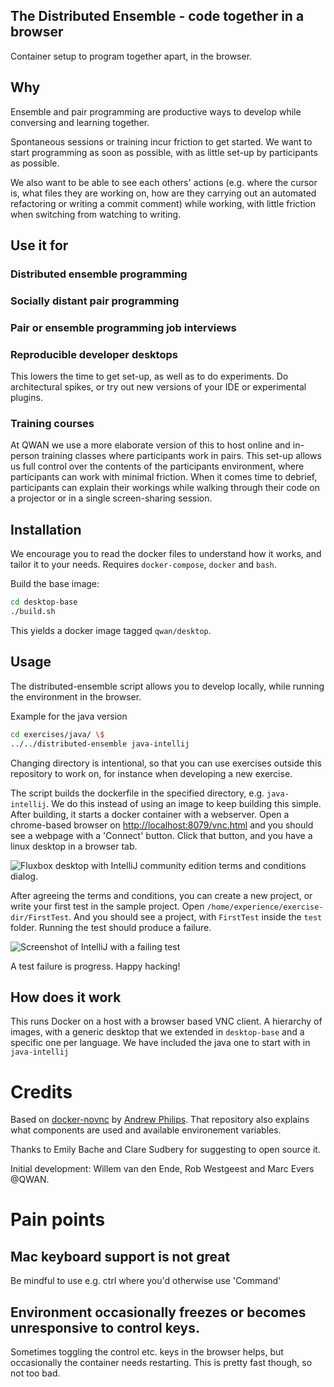 ## The Distributed Ensemble - code together in a browser

Container setup to program together apart, in the browser.

## Why

Ensemble and pair programming are productive ways to develop while
conversing and learning together.

Spontaneous sessions or training incur friction to get started. We want
to start programming as soon as possible, with as little set-up by
participants as possible.

We also want to be able to see each others' actions (e.g. where the cursor is, what files they are working on, how are they carrying out an automated refactoring or writing a commit comment) while working, with little friction when switching from watching to writing.

## Use it for

### Distributed ensemble programming

### Socially distant pair programming

### Pair or ensemble programming job interviews

### Reproducible developer desktops 

This lowers the time to get set-up, as well as to do experiments. Do architectural spikes, or try out new versions of your IDE or experimental plugins.

### Training courses

At QWAN we use a more elaborate version of this to host online and
in-person training classes where participants work in pairs. This set-up
allows us full control over the contents of the participants
environment, where participants can work with minimal friction. When it
comes time to debrief, participants can explain their workings while
walking through their code on a projector or in a single screen-sharing
session.

## Installation

We encourage you to read the docker files to understand how it works,
and tailor it to your needs. Requires `docker-compose`, `docker` and `bash`.

Build the base image:

``` sh
cd desktop-base
./build.sh
```

This yields a docker image tagged `qwan/desktop`.

## Usage

The distributed-ensemble script allows you to develop locally, while running
the environment in the browser.

Example for the java version 

``` sh
cd exercises/java/ \$
../../distributed-ensemble java-intellij
```

Changing directory is intentional, so that you can use exercises outside this repository to work on, for instance when developing a new exercise.

The script builds the dockerfile in the specified directory, e.g. `java-intellij`. We do this instead of using an image to keep building this simple. After building, it starts a docker container with a webserver. Open a chrome-based browser on [http://localhost:8079/vnc.html](http://localhost:8079/vnc.html]) and you should see a webpage with a 'Connect' button. Click that button, and you have a linux desktop in a browser tab.

![Fluxbox desktop with IntelliJ community edition terms and conditions dialog.](/Users/willem/MyDocuments/qwan/infra/open-ensemble-desktop/doc/vnc-open-project.png)

After agreeing the terms and conditions, you can create a new project, or write your first test in the sample project. Open `/home/experience/exercise-dir/FirstTest`. And you should see a project, with `FirstTest` inside the `test` folder. Running the test should produce a failure.

![Screenshot of IntelliJ with a failing test](/Users/willem/MyDocuments/qwan/infra/open-ensemble-desktop/doc/firsttest-shouldfail.png)
  
A test failure is progress. Happy hacking!

## How does it work

This runs Docker on a host with a browser based VNC client. A hierarchy of images,
with a generic desktop that we extended in `desktop-base` and a specific one per language. We have included
the java one to start with in `java-intellij`

# Credits

Based on [docker-novnc](https://github.com/theasp/docker-novnc) by [Andrew Philips](https://github.com/theasp).
That repository also explains what components are used and available environement variables.

Thanks to Emily Bache and Clare Sudbery for suggesting to open source it.

Initial development: Willem van den Ende, Rob Westgeest and Marc Evers @QWAN.

# Pain points

## Mac keyboard support is not great

Be mindful to use e.g. ctrl where you'd otherwise use 'Command'

## Environment occasionally freezes or becomes unresponsive to control keys. 

Sometimes toggling the control etc. keys in the browser helps, but occasionally the container needs restarting. This is pretty fast though, so not too bad.

